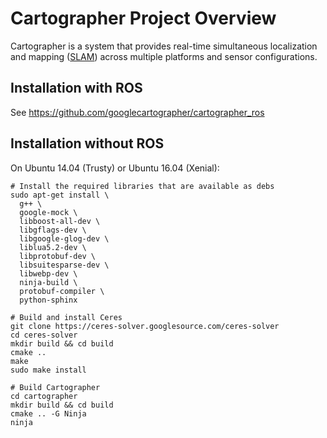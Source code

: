 # Cartographer Project Overview

Cartographer is a system that provides real-time simultaneous localization and
mapping
([SLAM](http://en.wikipedia.org/wiki/Simultaneous_localization_and_mapping))
across multiple platforms and sensor configurations.

## Installation with ROS

See https://github.com/googlecartographer/cartographer_ros

## Installation without ROS

On Ubuntu 14.04 (Trusty) or Ubuntu 16.04 (Xenial):

    # Install the required libraries that are available as debs
    sudo apt-get install \
      g++ \
      google-mock \
      libboost-all-dev \
      libgflags-dev \
      libgoogle-glog-dev \
      liblua5.2-dev \
      libprotobuf-dev \
      libsuitesparse-dev \
      libwebp-dev \
      ninja-build \
      protobuf-compiler \
      python-sphinx

    # Build and install Ceres
    git clone https://ceres-solver.googlesource.com/ceres-solver
    cd ceres-solver
    mkdir build && cd build
    cmake ..
    make
    sudo make install

    # Build Cartographer
    cd cartographer
    mkdir build && cd build
    cmake .. -G Ninja
    ninja

